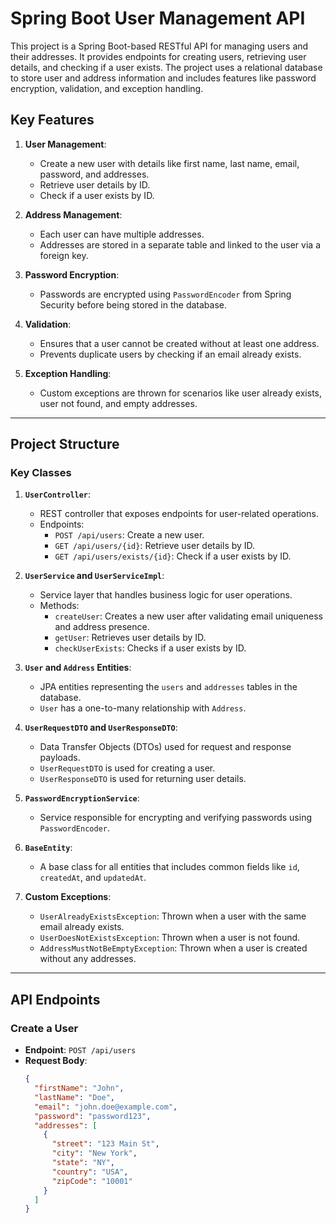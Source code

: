 # Spring Boot User Management API

This project is a Spring Boot-based RESTful API for managing users and their addresses. It provides endpoints for creating users, retrieving user details, and checking if a user exists. The project uses a relational database to store user and address information and includes features like password encryption, validation, and exception handling.

## Key Features

1. **User Management**:
   - Create a new user with details like first name, last name, email, password, and addresses.
   - Retrieve user details by ID.
   - Check if a user exists by ID.

2. **Address Management**:
   - Each user can have multiple addresses.
   - Addresses are stored in a separate table and linked to the user via a foreign key.

3. **Password Encryption**:
   - Passwords are encrypted using `PasswordEncoder` from Spring Security before being stored in the database.

4. **Validation**:
   - Ensures that a user cannot be created without at least one address.
   - Prevents duplicate users by checking if an email already exists.

5. **Exception Handling**:
   - Custom exceptions are thrown for scenarios like user already exists, user not found, and empty addresses.

---

## Project Structure

### Key Classes

1. **`UserController`**:
   - REST controller that exposes endpoints for user-related operations.
   - Endpoints:
     - `POST /api/users`: Create a new user.
     - `GET /api/users/{id}`: Retrieve user details by ID.
     - `GET /api/users/exists/{id}`: Check if a user exists by ID.

2. **`UserService` and `UserServiceImpl`**:
   - Service layer that handles business logic for user operations.
   - Methods:
     - `createUser`: Creates a new user after validating email uniqueness and address presence.
     - `getUser`: Retrieves user details by ID.
     - `checkUserExists`: Checks if a user exists by ID.

3. **`User` and `Address` Entities**:
   - JPA entities representing the `users` and `addresses` tables in the database.
   - `User` has a one-to-many relationship with `Address`.

4. **`UserRequestDTO` and `UserResponseDTO`**:
   - Data Transfer Objects (DTOs) used for request and response payloads.
   - `UserRequestDTO` is used for creating a user.
   - `UserResponseDTO` is used for returning user details.

5. **`PasswordEncryptionService`**:
   - Service responsible for encrypting and verifying passwords using `PasswordEncoder`.

6. **`BaseEntity`**:
   - A base class for all entities that includes common fields like `id`, `createdAt`, and `updatedAt`.

7. **Custom Exceptions**:
   - `UserAlreadyExistsException`: Thrown when a user with the same email already exists.
   - `UserDoesNotExistsException`: Thrown when a user is not found.
   - `AddressMustNotBeEmptyException`: Thrown when a user is created without any addresses.

---

## API Endpoints

### Create a User
- **Endpoint**: `POST /api/users`
- **Request Body**:
  ```json
  {
    "firstName": "John",
    "lastName": "Doe",
    "email": "john.doe@example.com",
    "password": "password123",
    "addresses": [
      {
        "street": "123 Main St",
        "city": "New York",
        "state": "NY",
        "country": "USA",
        "zipCode": "10001"
      }
    ]
  }
